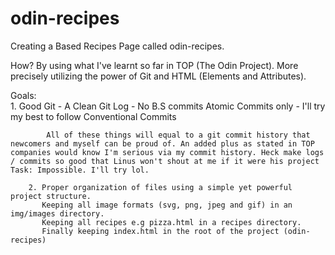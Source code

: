 # odin-recipes

Creating a Based Recipes Page called odin-recipes.

How? By using what I've learnt so far in TOP (The Odin Project). More precisely utilizing the power of Git and HTML (Elements and Attributes).

Goals:  
        1. Good Git
            - A Clean Git Log 
            - No B.S commits Atomic Commits only 
            - I'll try my best to follow Conventional Commits

            All of these things will equal to a git commit history that newcomers and myself can be proud of. An added plus as stated in TOP companies would know I'm serious via my commit history. Heck make logs / commits so good that Linus won't shout at me if it were his project  Task: Impossible. I'll try lol.

        2. Proper organization of files using a simple yet powerful project structure. 
           Keeping all image formats (svg, png, jpeg and gif) in an img/images directory. 
           Keeping all recipes e.g pizza.html in a recipes directory. 
           Finally keeping index.html in the root of the project (odin-recipes) 
        



